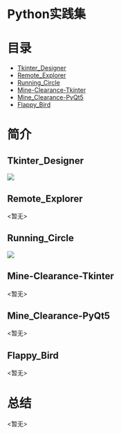 # Python实践集

# 目录

- [Tkinter_Designer](#Tkinter_Designer)
- [Remote_Explorer](#Remote_Explorer)
- [Running_Circle](#Running_Circle)
- [Mine-Clearance-Tkinter](#Mine-Clearance-Tkinter)
- [Mine_Clearance-PyQt5](#Mine_Clearance-PyQt5)
- [Flappy_Bird](#Flappy_Bird)

# 简介

## Tkinter_Designer<a id="Tkinter_Designer"></a>

![](assets/readme/Tkinter_Designer-show.png)

## Remote_Explorer<a id="Remote_Explorer"></a>

<暂无>

## Running_Circle<a id="Running_Circle"></a>

![](assets/readme/Running_Circle-show.png)

## Mine-Clearance-Tkinter<a id="Mine-Clearance-Tkinter"></a>

<暂无>

## Mine_Clearance-PyQt5<a id="Mine_Clearance-PyQt5"></a>

<暂无>

## Flappy_Bird<a id="Flappy_Bird"></a>

<暂无>

# 总结

<暂无>